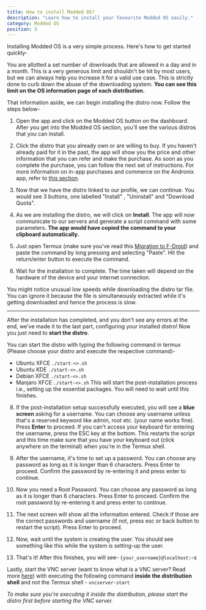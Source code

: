 ```yaml
---
title: How to install Modded OS?
description: "Learn how to install your favourite Modded OS easily."
category: Modded OS
position: 5
---
```


Installing Modded OS is a very simple process. Here's how to get started quickly-

<alert type="info">You are allotted a set number of downloads that are allowed in a day and in a month. This is a very
generous limit and shouldn't be hit by most users, but we can always help you increase it for a valid use case. This is
strictly done to curb down the abuse of the downloading system. **You can see this limit on the OS information page of
each distribution.**</alert>

That information aside, we can begin installing the distro now. Follow the steps below-

1. Open the app and click on the Modded OS button on the dashboard. After you get into the Modded OS section, you'll see
   the various distros that you can install.
2. Click the distro that you already own or are willing to buy. If you haven't already paid for it in the past, the app
   will show you the price and other information that you can refer and make the purchase. As soon as you complete the
   purchase, you can follow the next set of instructions.
   <alert type="success">For more information on in-app purchases and commerce on the Andronix app, refer
   to [this section]().</alert>

3. Now that we have the distro linked to our profile, we can continue. You would see 3 buttons, one labelled "Install"
   , "Uninstall" and "Download Quota".

4. As we are installing the distro, we will click on **Install**. The app will now communicate to our servers and
   generate a script command with some parameters. **The app would have copied the command to your clipboard
   automatically.**

5. Just open Termux (make sure you've read this [Migration to F-Droid](../Termux/migrating-to-f-droid.md)) and paste the
   command by long pressing and selecting "Paste". Hit the return/enter button to execute the command.

6. Wait for the installation to complete. The time taken will depend on the hardware of the device and your internet
   connection.

<alert type="info">You might notice unusual low speeds while downloading the distro tar file. You can ignore it because
the file is simultaneously extracted while it's getting downloaded and hence the process is slow.</alert>

___________________

After the installation has completed, and you don't see any errors at the end, we've made it to the last part,
configuring your installed distro! Now you just need to **start the distro**.

You can start the distro with typing the following command in termux (Please choose your distro and execute the
respective command)-

* Ubuntu XFCE `./start-<>.sh`
* Ubuntu KDE `./start-<>.sh`
* Debian XFCE `./start-<>.sh`
* Manjaro XFCE `./start-<>.sh`
  This will start the post-installation process i.e., setting up the essential packages. You will need to wait until
  this finishes.

8. If the post-installation setup successfully executed, you will see a **blue screen** asking for a username. You can
   choose any username unless that's a reserved keyword like admin, root etc. (your name works fine). Press **Enter** to
   proceed. <alert type="info">If you can't access your keyboard for entering the username, press the ESC key at the
   bottom. This restarts the script and this time make sure that you have your keyboard out (click anywhere on the
   terminal) when you're in the Termux shell.</alert>

9. After the username, it's time to set up a password. You can choose any password as long as it is longer than 6
   characters. Press Enter to proceed. Confirm the password by re-entering it and press enter to continue.

10. Now you need a Root Password. You can choose any password as long as it is longer than 6 characters. Press Enter to
    proceed. Confirm the root password by re-entering it and press enter to continue.

11. The next screen will show all the information entered. Check if those are the correct passwords and username (if
    not, press esc or back button to restart the script). Press Enter to proceed.

12. Now, wait until the system is creating the user. You should see something like this while the system is setting-up
    the user.

13. That's it! After this finishes, you will see- ```{your_username}@localhost:~$```

[comment]: <> (Add a link to VNC article)


Lastly, start the VNC server (want to know what is a VNC server? Read more [here]()) with executing the following
command **inside the distribution shell** and not the Termux shell - ```vncserver-start```

_To make sure you're executing it inside the distribution, please start the distro first before starting the VNC
server._



